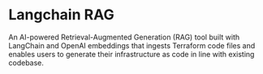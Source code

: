 # Langchain RAG

An AI-powered Retrieval-Augmented Generation (RAG) tool built with LangChain and OpenAI embeddings that ingests Terraform code files and enables users to generate their infrastructure as code in line with existing codebase.
